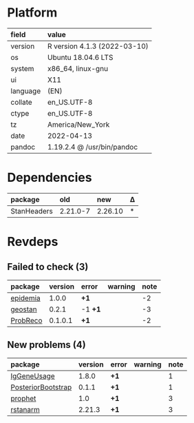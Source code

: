 # Platform

|field    |value                        |
|:--------|:----------------------------|
|version  |R version 4.1.3 (2022-03-10) |
|os       |Ubuntu 18.04.6 LTS           |
|system   |x86_64, linux-gnu            |
|ui       |X11                          |
|language |(EN)                         |
|collate  |en_US.UTF-8                  |
|ctype    |en_US.UTF-8                  |
|tz       |America/New_York             |
|date     |2022-04-13                   |
|pandoc   |1.19.2.4 @ /usr/bin/pandoc   |

# Dependencies

|package     |old      |new     |Δ  |
|:-----------|:--------|:-------|:--|
|StanHeaders |2.21.0-7 |2.26.10 |*  |

# Revdeps

## Failed to check (3)

|package                          |version |error     |warning |note |
|:--------------------------------|:-------|:---------|:-------|:----|
|[epidemia](failures.md#epidemia) |1.0.0   |__+1__    |        |-2   |
|[geostan](failures.md#geostan)   |0.2.1   |-1 __+1__ |        |-3   |
|[ProbReco](failures.md#probreco) |0.1.0.1 |__+1__    |        |-2   |

## New problems (4)

|package                                              |version |error  |warning |note |
|:----------------------------------------------------|:-------|:------|:-------|:----|
|[IgGeneUsage](problems.md#iggeneusage)               |1.8.0   |__+1__ |        |1    |
|[PosteriorBootstrap](problems.md#posteriorbootstrap) |0.1.1   |__+1__ |        |1    |
|[prophet](problems.md#prophet)                       |1.0     |__+1__ |        |3    |
|[rstanarm](problems.md#rstanarm)                     |2.21.3  |__+1__ |        |3    |

